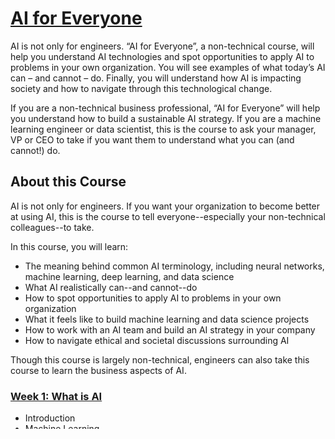 # [AI for Everyone](https://www.coursera.org/learn/ai-for-everyone)
AI is not only for engineers. “AI for Everyone”, a non-technical course, will help you understand AI technologies and spot opportunities to apply AI to problems in your own organization. You will see examples of what today’s AI can – and cannot – do. Finally, you will understand how AI is impacting society and how to navigate through this technological change.

If you are a non-technical business professional, “AI for Everyone” will help you understand how to build a sustainable AI strategy. If you are a machine learning engineer or data scientist, this is the course to ask your manager, VP or CEO to take if you want them to understand what you can (and cannot!) do.

## About this Course
AI is not only for engineers. If you want your organization to become better at using AI, this is the course to tell everyone--especially your non-technical colleagues--to take. 

In this course, you will learn:
- The meaning behind common AI terminology, including neural networks, machine learning, deep learning, and data science
- What AI realistically can--and cannot--do
- How to spot opportunities to apply AI to problems in your own organization
- What it feels like to build machine learning and data science projects
- How to work with an AI team and build an AI strategy in your company
- How to navigate ethical and societal discussions surrounding AI

Though this course is largely non-technical, engineers can also take this course to learn the business aspects of AI.

### [Week 1: What is AI](https://github.com/Ryota-Kawamura/AI-for-Everyone/tree/main/Week-1)
- Introduction
- Machine Learning
- What is data
- The terminology of AI
- What makes an AI company?
- What Machine Learning can and cannot do
- Intuitive explanation of deep learning

### [Week 2: Building AI Projects](https://github.com/Ryota-Kawamura/AI-for-Everyone/tree/main/Week-2)
- Workflow of a Machine Learning project
- Workflow of a Data Science project
- Every job function needs to learn to use data
- How to choose an AI project
- Working with an AI team
- Technical tools for AI teams

### [Week 3: AI in Your Company](https://github.com/Ryota-Kawamura/AI-for-Everyone/tree/main/Week-3)
- Case study: Smart speaker
- Case study: Self-driving car
- Example roles of an AI team
- AI Transformation Playbook
- AI pitfalls to avoid
- Taking your first step in AI
- Survey of major AI applications
- Survey of major AI techniques

### [Week 4: AI and Society](https://github.com/Ryota-Kawamura/AI-for-Everyone/tree/main/Week-4)
- A realistic view of AI
- Discrimination / Bias
- Adversarial attacks
- Adverse uses
- AI and developing nations
- AI and jobs
- Conclusion
